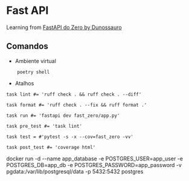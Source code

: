 # Fast API

Learning from [FastAPI do Zero by Dunossauro](https://fastapidozero.dunossauro.com/)

## Comandos

- Ambiente virtual

``` shell
    poetry shell
```

- Atalhos

``` shell
task lint #= 'ruff check . && ruff check . --diff'

task format #= 'ruff check . --fix && ruff format .'

task run #= 'fastapi dev fast_zero/app.py'

task pre_test #= 'task lint'

task test = #'pytest -s -x --cov=fast_zero -vv'

task post_test #= 'coverage html'
```


docker run -d --name app_database -e POSTGRES_USER=app_user -e POSTGRES_DB=app_db -e POSTGRES_PASSWORD=app_password -v pgdata:/var/lib/postgresql/data -p 5432:5432 postgres